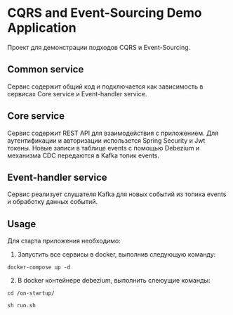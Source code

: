 # CQRS and Event-Sourcing Demo Application

Проект для демонстрации подходов CQRS и Event-Sourcing.

## Common service 
Сервис содержит общий код и подключается как зависимость в сервисах Core service и Event-handler service.

## Core service
Сервис содержит REST API для взаимодействия с приложением.
Для аутентификации и авторизации использется Spring Security и Jwt токены.
Новые записи в таблице events с помощью Debezium и механизма CDC передаются в Kafka топик events.

## Event-handler service 
Сервис реализует слушателя Kafka для новых событий из топика events и обработку данных событий.

## Usage

Для старта приложения необходимо:

1. Запустить все сервисы в docker, выполнив следующую команду: 

```shell 
docker-compose up -d
```

2. В docker контейнере debezium, выполнить слеюущие команды:

```shell 
cd /on-startup/
```

```shell 
sh run.sh
```











